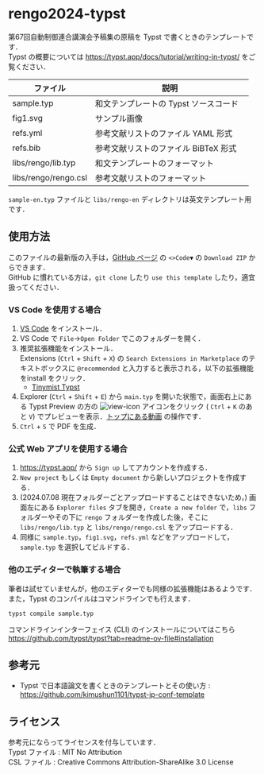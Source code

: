 # rengo2024-typst

第67回自動制御連合講演会予稿集の原稿を Typst で書くときのテンプレートです．  
Typst の概要については https://typst.app/docs/tutorial/writing-in-typst/ をご覧ください．

| ファイル       | 説明                                |
| ------------- | ----------------------------------- |
| sample.typ    | 和文テンプレートの Typst ソースコード  |
| fig1.svg　    | サンプル画像           　　　 　      |
| refs.yml　    | 参考文献リストのファイル YAML 形式     |
| refs.bib　    | 参考文献リストのファイル BiBTeX 形式　 |
| libs/rengo/lib.typ | 和文テンプレートのフォーマット　  |
| libs/rengo/rengo.csl | 参考文献リストのフォーマット　  |

`sample-en.typ` ファイルと `libs/rengo-en` ディレクトリは英文テンプレート用です．

## 使用方法
このファイルの最新版の入手は，[GitHub ページ](https://github.com/kimushun1101/rengo2024-typst) の `<>Code▼` の `Download ZIP` からできます．  
GitHub に慣れている方は，`git clone` したり `use this template` したり，適宜扱ってください．

### VS Code を使用する場合
1. [VS Code](https://code.visualstudio.com/) をインストール．
2. VS Code で `File`→`Open Folder` でこのフォルダーを開く．  
3. 推奨拡張機能をインストール．  
  Extensions (`Ctrl` + `Shift` + `X`) の `Search Extensions in Marketplace` のテキストボックスに `@recommended` と入力すると表示される，以下の拡張機能をinstall をクリック．  
    - [Tinymist Typst](https://marketplace.visualstudio.com/items?itemName=myriad-dreamin.tinymist)
4. Explorer (`Ctrl` + `Shift` + `E`) から `main.typ` を開いた状態で，画面右上にある Typst Preview の方の ![view-icon](https://github.com/kimushun1101/typst-jp-conf-template/assets/13430937/a44c52cb-d23a-4fdb-ac9f-dc2b47deb40a) アイコンをクリック (
 `Ctrl` + `K` のあと `V`) でプレビューを表示．[トップにある動画](#typst-jp-conf-template) の操作です．
5. `Ctrl` + `S` で PDF を生成．

### 公式 Web アプリを使用する場合
1. https://typst.app/ から `Sign up` してアカウントを作成する．
2. `New project` もしくは `Empty document` から新しいプロジェクトを作成する．
3. (2024.07.08 現在フォルダーごとアップロードすることはできないため，) 画面左にある `Explorer files` タブを開き，`Create a new folder` で，`libs` フォルダーやその下に `rengo` フォルダーを作成した後，そこに `libs/rengo/lib.typ` と `libs/rengo/rengo.csl` をアップロードする．
4. 同様に `sample.typ`，`fig1.svg`，`refs.yml` などをアップロードして，`sample.typ` を選択してビルドする．

### 他のエディターで執筆する場合
筆者は試せていませんが，他のエディターでも同様の拡張機能はあるようです．  
また，Typst のコンパイルはコマンドラインでも行えます．
```
typst compile sample.typ
```
コマンドラインインターフェイス (CLI) のインストールについてはこちら https://github.com/typst/typst?tab=readme-ov-file#installation

## 参考元
- Typst で日本語論文を書くときのテンプレートとその使い方 : https://github.com/kimushun1101/typst-jp-conf-template

## ライセンス
参考元にならってライセンスを付与しています．  
Typst ファイル : MIT No Attribution  
CSL ファイル : Creative Commons Attribution-ShareAlike 3.0 License  
